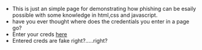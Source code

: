 - This is just an simple page for demonstrating how phishing can be esaily possible with some knowledge in html,css and javascript.<br>
- have you ever thought where does the credentials you enter in a page go?<br>
- Enter your creds [here](https://thecoolguy00.github.io/phishing_ex/)<br>
- Entered creds are fake right?.....right?
